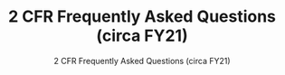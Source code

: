 ---
layout: resources-landing
title: "2 CFR Frequently Asked Questions (circa FY21)"
subtitle: "2 CFR Frequently Asked Questions (circa FY21)"
filters: federal-financial-assistance uniform-guidance-2-cfr-200 guidance 2021
doc-link: ../assets/files/2CFR-FrequentlyAskedQuestions_2021050321.pdf
---